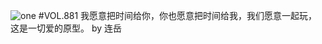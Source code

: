 ![one](http://image.wufazhuce.com/FsduIVz_X6DUsIP0JpuB0b6RuqTB)
#VOL.881
我愿意把时间给你，你也愿意把时间给我，我们愿意一起玩，这是一切爱的原型。 by 连岳